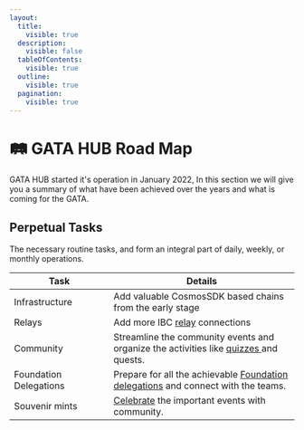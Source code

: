 ```yaml
---
layout:
  title:
    visible: true
  description:
    visible: false
  tableOfContents:
    visible: true
  outline:
    visible: true
  pagination:
    visible: true
---
```


# 🛤️ GATA HUB Road Map

GATA HUB started it's operation in January 2022, In this section we will give you a summary of what have been achieved over the years and what is coming for the GATA.&#x20;

## Perpetual Tasks

The necessary routine tasks, and form an integral part of daily, weekly, or monthly operations.

<table><thead><tr><th width="160">Task</th><th>Details </th></tr></thead><tbody><tr><td>Infrastructure </td><td>Add valuable CosmosSDK based chains from the early stage </td></tr><tr><td>Relays</td><td>Add more IBC <a href="../gata-hub-ventures/public-goods/gata-relays.md">relay</a> connections </td></tr><tr><td>Community </td><td>Streamline the community events and organize the activities like <a href="../../whats-cooking-in-community/quiz.md">quizzes </a>and quests.</td></tr><tr><td>Foundation Delegations </td><td>Prepare for all the achievable <a href="../gata-hub-ventures/gata-validators/foundation-delegations.md">Foundation delegations</a> and connect with the teams. </td></tr><tr><td>Souvenir mints</td><td><a href="../gata-hub-ventures/nft-souvenirs.md">Celebrate</a> the important events with community. </td></tr></tbody></table>
